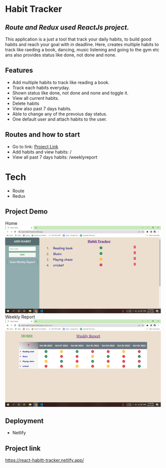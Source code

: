 # Habit Tracker

## _Route and Redux used ReactJs project._

This application is a just a tool that track your daily habits, to build good habits and reach your goal with in deadline. Here, creates multiple habits to track like raeding a book, dancing, music listening and going to the gym etc ans also provides status like done, not done and none. 

## Features
- Add multiple habits to track like reading a book.
- Track each habits everyday.
- Shown status like done, not done and none and toggle it.
- View all current habits.
- Delete habits
- View also past 7 days habits.
- Able to change any of the prevoius day status.
- One default user and attach habits to the user.

## Routes and how to start
- Go to link: [Project Link](https://react-habitt-tracker.netlify.app/)
- Add habits and view habits:  /
- View all past 7 days habits: /weeklyreport

# Tech
- Route
- Redux

## Project Demo
Home
![image](https://github.com/Yashaswi-Anand/react-habit-tracker/blob/master/screenshots/home.png)
Weekly Report
![image](https://github.com/Yashaswi-Anand/react-habit-tracker/blob/master/screenshots/weeklyreport.png)


## Deployment
- Netlify

## Project link
https://react-habitt-tracker.netlify.app/
